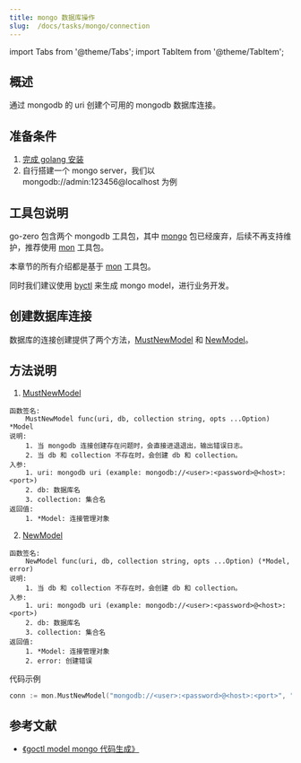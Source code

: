 ```yaml
---
title: mongo 数据库操作
slug:  /docs/tasks/mongo/connection
---
```


import Tabs from '@theme/Tabs';
import TabItem from '@theme/TabItem';

## 概述

通过 mongodb 的 uri 创建个可用的 mongodb 数据库连接。

## 准备条件

1. <a href="/docs/tasks" target="_blank">完成 golang 安装</a>
2. 自行搭建一个 mongo server，我们以 mongodb://admin:123456@localhost 为例

## 工具包说明

go-zero 包含两个 mongodb 工具包，其中 <a href="https://github.com/zeromicro/go-zero/tree/master/core/stores/mongo" target="_blank">mongo</a> 包已经废弃，后续不再支持维护，推荐使用 <a href="https://github.com/zeromicro/go-zero/tree/master/core/stores/mon" target="_blank">mon</a> 工具包。

本章节的所有介绍都是基于 <a href="https://github.com/zeromicro/go-zero/tree/master/core/stores/mon" target="_blank">mon</a> 工具包。

同时我们建议使用 [byctl](/docs/tasks/cli/mongo) 来生成 mongo model，进行业务开发。

## 创建数据库连接

数据库的连接创建提供了两个方法，<a href="https://github.com/zeromicro/go-zero/blob/master/core/stores/mon/model.go#L40" target="_blank">MustNewModel</a> 和 <a href="https://github.com/zeromicro/go-zero/blob/master/core/stores/mon/model.go#L50" target="_blank">NewModel</a>。

## 方法说明

1. <a href="https://github.com/zeromicro/go-zero/blob/master/core/stores/mon/model.go#L40" target="_blank">MustNewModel</a>

```golang
函数签名: 
    MustNewModel func(uri, db, collection string, opts ...Option) *Model 
说明: 
    1. 当 mongodb 连接创建存在问题时，会直接进退退出，输出错误日志。
    2. 当 db 和 collection 不存在时，会创建 db 和 collection。
入参:
    1. uri: mongodb uri (example: mongodb://<user>:<password>@<host>:<port>)
    2. db: 数据库名
    3. collection: 集合名
返回值:
    1. *Model: 连接管理对象
```

2. <a href="https://github.com/zeromicro/go-zero/blob/master/core/stores/mon/model.go#L50" target="_blank">NewModel</a>

```golang
函数签名: 
    NewModel func(uri, db, collection string, opts ...Option) (*Model, error)
说明: 
    1. 当 db 和 collection 不存在时，会创建 db 和 collection。
入参:
    1. uri: mongodb uri (example: mongodb://<user>:<password>@<host>:<port>)
    2. db: 数据库名
    3. collection: 集合名
返回值:
    1. *Model: 连接管理对象
    2. error: 创建错误
```

代码示例

```go
conn := mon.MustNewModel("mongodb://<user>:<password>@<host>:<port>", "db", "collection")
```

## 参考文献

- <a href="/docs/tutorials/cli/model#goctl-model-mongo-%E6%8C%87%E4%BB%A4" target="_blank">《goctl model mongo 代码生成》 </a>
